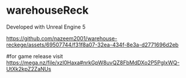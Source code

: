 # warehouseReck

Developed with Unreal Engine 5

https://github.com/nazeem2001/warehouse-reckege/assets/69507744/f31f8a07-32ea-434f-8e3a-d2771696d2eb



#for game release visit 
https://mega.nz/file/xzl0Haxa#nrkGpW8uvQZ8FbMdDXo2P5PglxWQ-UtXk2kpZ2ZaNUs
